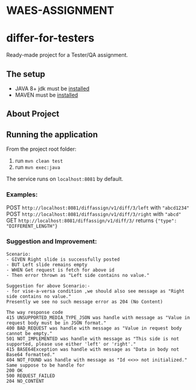 # WAES-ASSIGNMENT

# differ-for-testers
Ready-made project for a Tester/QA assignment.  

## The setup
- JAVA 8+ jdk must be [installed](http://www.oracle.com/technetwork/java/javase/downloads/jdk8-downloads-2133151.html)  
- MAVEN must be [installed](https://maven.apache.org/download.cgi)  

## About Project


## Running the application
From the project root folder:  
1. run `mvn clean test`  
2. run `mvn exec:java`  

The service runs on `localhost:8081` by default.

### Examples:
POST `http://localhost:8081/diffassign/v1/diff/3/left` with `"abcd1234"`  
POST `http://localhost:8081/diffassign/v1/diff/3/right` with `"abcd"`  
GET `http://localhost:8081/diffassign/v1/diff/3/` returns `{"type": "DIFFERENT_LENGTH"}`  

### Suggestion and Improvement:

```
Scenario:
- GIVEN Right slide is successfully posted
- BUT Left slide remains empty
- WHEN Get request is fetch for above id 
- Then error thrown as "Left side contains no value."

Suggestion for above Scenario:-
- for vise-a-versa condition ,we should also see message as "Right side contains no value." 
Presently we see no such message error as 204 (No Content)
```

```
The way response code 
415 UNSUPPORTED_MEDIA_TYPE_JSON was handle with message as "Value in request body must be in JSON format."
400 BAD_REQUEST was handle with message as "Value in request body cannot be empty."
501 NOT_IMPLEMENTED was handle with message as "This side is not supported, please use either 'left' or 'right'."
415 BASE64Exception was handle with message as "Data in body not Base64 formatted."
404 NOT_FOUND was handle with message as "Id <<>> not initialized."
Same suppose to be handle for
200 OK 
500 REQUEST_FAILED
204 NO_CONTENT
```
